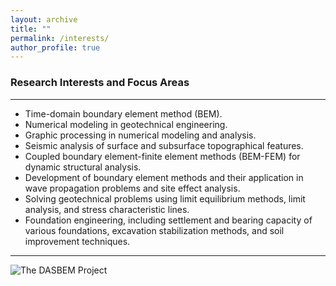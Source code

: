 ```yaml
---
layout: archive
title: ""
permalink: /interests/
author_profile: true
---
```


### Research Interests and Focus Areas
___
* Time-domain boundary element method (BEM).
* Numerical modeling in geotechnical engineering.
* Graphic processing in numerical modeling and analysis.
* Seismic analysis of surface and subsurface topographical features.
* Coupled boundary element-finite element methods (BEM-FEM) for dynamic structural analysis.
* Development of boundary element methods and their application in wave propagation problems and site effect analysis.
* Solving geotechnical problems using limit equilibrium methods, limit analysis, and stress characteristic lines.
* Foundation engineering, including settlement and bearing capacity of various foundations, excavation stabilization methods, and soil improvement techniques.
  
___

  ![The DASBEM Project](https://github.com/mojtabazadeh/mojtabazadeh.github.io/blob/main/images/The%20DASBEM%20Project%20Results.jpg?raw=true)
